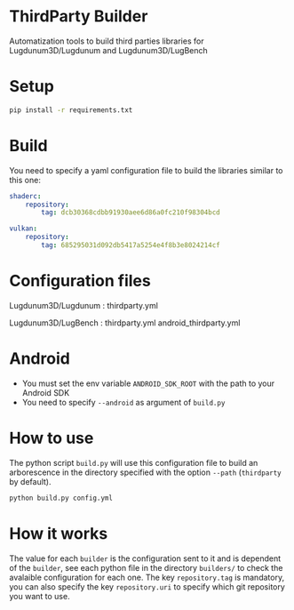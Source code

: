 # ThirdParty Builder
Automatization tools to build third parties libraries for Lugdunum3D/Lugdunum and Lugdunum3D/LugBench

# Setup
```bash
pip install -r requirements.txt
```

# Build
You need to specify a yaml configuration file to build the libraries similar to this one:

```yml
shaderc:
    repository:
        tag: dcb30368cdbb91930aee6d86a0fc210f98304bcd

vulkan:
    repository:
        tag: 685295031d092db5417a5254e4f8b3e8024214cf

```

# Configuration files
Lugdunum3D/Lugdunum :
    thirdparty.yml

Lugdunum3D/LugBench :
    thirdparty.yml
    android_thirdparty.yml

# Android

- You must set the env variable `ANDROID_SDK_ROOT` with the path to your Android SDK
- You need to specify `--android` as argument of `build.py`

# How to use
The python script `build.py` will use this configuration file to build an arborescence in the directory specified with the option `--path` (`thirdparty` by default).

```bash
python build.py config.yml
```

# How it works
The value for each `builder` is the configuration sent to it and is dependent of the `builder`, see each python file in the directory `builders/` to check the avalaible configuration for each one. The key `repository.tag` is mandatory, you can also specify the key `repository.uri` to specify which git repository you want to use.

